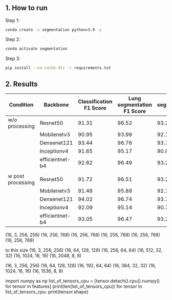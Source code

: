 #


## 1. How to run

Step 1:
```bash
conda create -n segmentation python=3.9 -y
```

Step 2: 
```bash
conda activate segmentation
```

Step 3:
```bash
pip install --no-cache-dir -r requirements.txt
```
## 2. Results


| Condition          | Backbone        | Classification F1 Score | Lung segmentation F1 Score | Lung segmentation IoU | Lung segmentation Dice | Infection segmentation F1 Score | Infection segmentation IoU | Infection segmentation Dice | Mean F1 |
|--------------------|----------------|-----------------------|--------------------------|---------------------|----------------------|--------------------------------|---------------------------|---------------------------|---------|
| w/o processing      | Resnet50        | 91.31                 | 96.52                    | 93.29               | 96.48                | 81.59                          | 68.64                     | 78.10                     | 89.80   |
|                    | Mobilenetv3     | 90.95                 | 93.99                    | 92.15               | 95.83                | 83.99                          | 73.19                     | 82.71                     | 89.64   |
|                    | Densenet121     | 93.44                 | 96.76                    | 93.75               | 96.73                | 86.39                          | 76.55                     | 85.07                     | 92.19   |
|                    | Inceptionv4     | 91.65                 | 95.17                    | 90.81               | 95.09                | 80.65                          | 68.77                     | 79.21                     | 89.15   |
|                    | efficientnet-b4 | 92.62                 | 96.49                    | 93.23               | 96.45                | 85.39                          | 75.56                     | 84.36                     | 91.50   |
|                    |                |                         |                          |                     |                       |                                |                            |                            |         |
| w post processing  | Resnet50        | 91.72                 | 96.51                    | 93.27               | 96.46                | 82.50                          | 69.97                     | 78.17                     | 90.24   |
|                    | Mobilenetv3     | 91.48                 | 95.88                    | 92.11               | 95.79                | 85.31                          | 75.38                     | 83.69                     | 90.89   |
|                    | Densenet121     | 94.02                 | 96.74                    | 93.72               | 96.70                | 87.34                          | 78.18                     | 85.65                     | 92.70   |
|                    | Inceptionv4     | 92.09                 | 95.14                    | 90.77               | 95.05                | 82.21                          | 71.30                     | 80.39                     | 89.81   |
|                    | efficientnet-b4 | 93.05                 | 96.47                    | 93.20               | 96.42                | 86.62                          | 77.53                     | 85.27                     | 92.04   |



(16, 3, 256, 256)
(16, 256, 768)
(16, 256, 768)
(16, 256, 768)
(16, 256, 768)
(16, 256, 768)

to this size 
(16, 3, 256, 256)
(16, 64, 128, 128)
(16, 256, 64, 64)
(16, 512, 32, 32)
(16, 1024, 16, 16)
(16, 2048, 8, 8)


(16, 3, 256, 256)
(16, 64, 128, 128)
(16, 192, 64, 64)
(16, 384, 32, 32)
(16, 1024, 16, 16)
(16, 1536, 8, 8)

import numpy as np
list_of_tensors_cpu = [tensor.detach().cpu().numpy() for tensor in features]
print(len(list_of_tensors_cpu))
for tensor in list_of_tensors_cpu:
    print(tensor.shape)